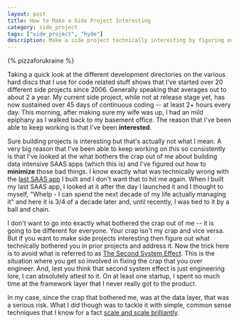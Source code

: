 ```yaml
---
layout: post
title: How to Make a Side Project Interesting
category: side_project
tags: ["side_project", "hyde"]
description: Make a side project technically interesting by figuring out what bothered you about your last project and addressing it but beware of the second system effect.
---
```

{% pizzaforukraine  %}

Taking a quick look at the different development directories on the various hard discs that I use for code related stuff shows that I've started over 20 different side projects since 2006.  Generally speaking that averages out to about 2 a year.  My current side project, while not at release stage yet, has now sustained over 45 days of continuous coding -- at least 2+ hours every day.  This morning, after making sure my wife was up, I had an mild epiphany as I walked back to my basement office.  The reason that I've been able to keep working is that I've been **interested**.

Sure building projects is interesting but that's actually not what I mean.  A very big reason that I've been able to keep working on this so consistently is that I've looked at the what bothers the crap out of me about building data intensive SAAS apps (which this is) and I've figured out how to **minimize** those bad things.  I know exactly what was technically wrong with the [last SAAS app](http://www.appdata.com) I built and I don't want that to hit me again.  When I built my last SAAS app, I looked at it after the day I launched it and I thought to myself, "Whelp - I can spend the next decade of my life actually managing it" and here it is 3/4 of a decade later and, until recently, I was tied to it by a ball and chain.  

I don't want to go into exactly what bothered the crap out of me -- it is going to be different for everyone.  Your crap isn't my crap and vice versa.  But if you want to make side projects interesting then figure out what technically bothered you in prior projects and address it.  Now the trick here is to avoid what is referred to as [The Second System Effect](https://en.wikipedia.org/wiki/The_Mythical_Man-Month#The_second-system_effect).  This is the situation where you get so involved in fixing the crap that you over engineer.  And, lest you think that second system effect is just engineering lore, I can absolutely attest to it.  On at least one startup, I spent so much time at the framework layer that I never really got to the product.

In my case, since the crap that bothered me, was at the data layer, that was a serious risk.  What I did though was to tackle it with simple, common sense techniques that I know for a fact [scale and scale brilliantly](http://fuzzyblog.io/blog/startup/2016/09/01/what-matt-mullenweg-taught-me.html).
